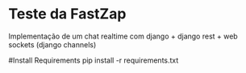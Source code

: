 # Teste da FastZap
Implementação de um chat realtime com django + django rest + web sockets (django channels)

#Install Requirements
pip install -r requirements.txt
